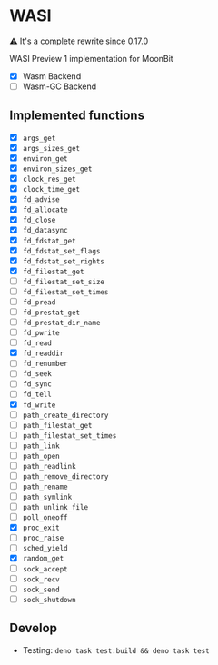 # WASI

⚠️ It's a complete rewrite since 0.17.0

WASI Preview 1 implementation for MoonBit

- [x] Wasm Backend
- [ ] Wasm-GC Backend

## Implemented functions

- [x] `args_get`
- [x] `args_sizes_get`
- [x] `environ_get`
- [x] `environ_sizes_get`
- [x] `clock_res_get`
- [x] `clock_time_get`
- [x] `fd_advise`
- [x] `fd_allocate`
- [x] `fd_close`
- [x] `fd_datasync`
- [x] `fd_fdstat_get`
- [x] `fd_fdstat_set_flags`
- [x] `fd_fdstat_set_rights`
- [x] `fd_filestat_get`
- [ ] `fd_filestat_set_size`
- [ ] `fd_filestat_set_times`
- [ ] `fd_pread`
- [ ] `fd_prestat_get`
- [ ] `fd_prestat_dir_name`
- [ ] `fd_pwrite`
- [ ] `fd_read`
- [x] `fd_readdir`
- [ ] `fd_renumber`
- [ ] `fd_seek`
- [ ] `fd_sync`
- [ ] `fd_tell`
- [x] `fd_write`
- [ ] `path_create_directory`
- [ ] `path_filestat_get`
- [ ] `path_filestat_set_times`
- [ ] `path_link`
- [ ] `path_open`
- [ ] `path_readlink`
- [ ] `path_remove_directory`
- [ ] `path_rename`
- [ ] `path_symlink`
- [ ] `path_unlink_file`
- [ ] `poll_oneoff`
- [x] `proc_exit`
- [ ] `proc_raise`
- [ ] `sched_yield`
- [x] `random_get`
- [ ] `sock_accept`
- [ ] `sock_recv`
- [ ] `sock_send`
- [ ] `sock_shutdown`

## Develop

- Testing: `deno task test:build && deno task test`